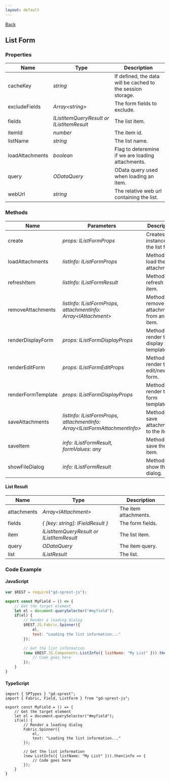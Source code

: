 ```yaml
---
layout: default
---
```

[Back](/js/components)
## List Form
### Properties

| Name | Type | Description |
| --- | --- | --- |
| cacheKey | _string_ | If defined, the data will be cached to the session storage. |
| excludeFields | _Array&lt;string&gt;_ | The form fields to exclude. |
| fields | _IListItemQueryResult or IListItemResult_ | The list item. |
| itemId | _number_ | The item id. |
| listName | _string_ | The list name. |
| loadAttachments | _boolean_ | Flag to deteremine if we are loading attachments. |
| query | _ODataQuery_ | OData query used when loading an item. |
| webUrl | _string_ | The relative web url containing the list. |

### Methods

| Name | Parameters | Description |
| --- | --- | --- |
| create | _props: IListFormProps_ | Creates an instance of the list form. |
| loadAttachments | _listInfo: IListFormProps_ | Method to load the item attachments. |
| refreshItem | _listInfo: IListFormResult_ | Method to refresh the item. |
| removeAttachments | _listInfo: IListFormProps, attachmentInfo: Array&lt;IAttachment&gt;_ | Method to remove attachments from an item. |
| renderDisplayForm | _props: IListFormDisplayProps_ | Method to render the display form template. |
| renderEditForm | _props: IListFormEditProps_ | Method to render the edit/new form. |
| renderFormTemplate | _props: IListFormDisplayProps_ | Method to render the form template. |
| saveAttachments | _listInfo: IListFormProps, attachmentInfo: Array&lt;IListFormAttachmentInfo&gt;_ | Method to save attachments to the item. |
| saveItem | _info: IListFormResult, formValues: any_ | Method to save the item. |
| showFileDialog | _info: IListFormResult_ | Method to show the file dialog. |

#### List Result

| Name | Type | Description |
| --- | --- | --- |
| attachments | _Array&lt;IAttachment&gt;_ | The item attachments. |
| fields | _{ [key: string]: IFieldResult }_ | The form fields. |
| item | _IListItemQueryResult or IListItemResult_ | The list item. |
| query | _ODataQuery_ | The item query. |
| list | _IListResult_ | The list. |

### Code Example
#### JavaScript
```js
var $REST = require("gd-sprest-js");

export const MyField = () => {
    // Get the target element
    let el = document.querySelector("#myfield");
    if(el) {
        // Render a loading dialog
        $REST.JS.Fabric.Spinner({
            el,
            text: "Loading the list information..."
        });

        // Get the list information
        (new $REST.JS.Components.ListInfo({ listName: "My List" })).then(info => {
            // Code goes here
        });
    }
}
```
#### TypeScript
```tsx
import { SPTypes } "gd-sprest";
import { Fabric, Field, ListForm } from "gd-sprest-js";

export const MyField = () => {
    // Get the target element
    let el = document.querySelector("#myfield");
    if(el) {
        // Render a loading dialog
        Fabric.Spinner({
            el,
            text: "Loading the list information..."
        });

        // Get the list information
        (new ListInfo({ listName: "My List" })).then(info => {
            // Code goes here
        });
    }
}
```
